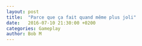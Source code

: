 ```yaml
---
layout: post
title:  "Parce que ça fait quand même plus joli"
date:   2016-07-10 21:30:00 +0200
categories: Gameplay
author: Bob M
---
```

